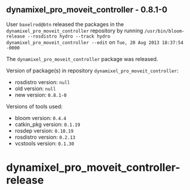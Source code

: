 ## dynamixel_pro_moveit_controller - 0.8.1-0

User `baxelrod@btn` released the packages in the `dynamixel_pro_moveit_controller` repository by running `/usr/bin/bloom-release --rosdistro hydro --track hydro dynamixel_pro_moveit_controller --edit` on `Tue, 20 Aug 2013 18:37:54 -0000`

The `dynamixel_pro_moveit_controller` package was released.

Version of package(s) in repository `dynamixel_pro_moveit_controller`:
- rosdistro version: `null`
- old version: `null`
- new version: `0.8.1-0`

Versions of tools used:
- bloom version: `0.4.4`
- catkin_pkg version: `0.1.19`
- rosdep version: `0.10.19`
- rosdistro version: `0.2.13`
- vcstools version: `0.1.30`


dynamixel_pro_moveit_controller-release
=======================================
